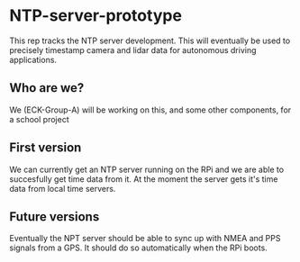# NTP-server-prototype
This rep tracks the NTP server development. This will eventually be used to precisely timestamp camera and lidar data for autonomous driving applications.

## Who are we?
We (ECK-Group-A) will be working on this, and some other components, for a school project

## First version
We can currently get an NTP server running on the RPi and we are able to succesfully get time data from it. At the moment the server gets it's time data from local time servers.

## Future versions
Eventually the NPT server should be able to sync up with NMEA and PPS signals from a GPS. It should do so automatically when the RPi boots. 

